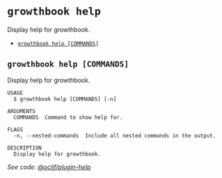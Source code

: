 `growthbook help`
=================

Display help for growthbook.

* [`growthbook help [COMMANDS]`](#growthbook-help-commands)

## `growthbook help [COMMANDS]`

Display help for growthbook.

```
USAGE
  $ growthbook help [COMMANDS] [-n]

ARGUMENTS
  COMMANDS  Command to show help for.

FLAGS
  -n, --nested-commands  Include all nested commands in the output.

DESCRIPTION
  Display help for growthbook.
```

_See code: [@oclif/plugin-help](https://github.com/oclif/plugin-help/blob/v5.2.4/src/commands/help.ts)_
